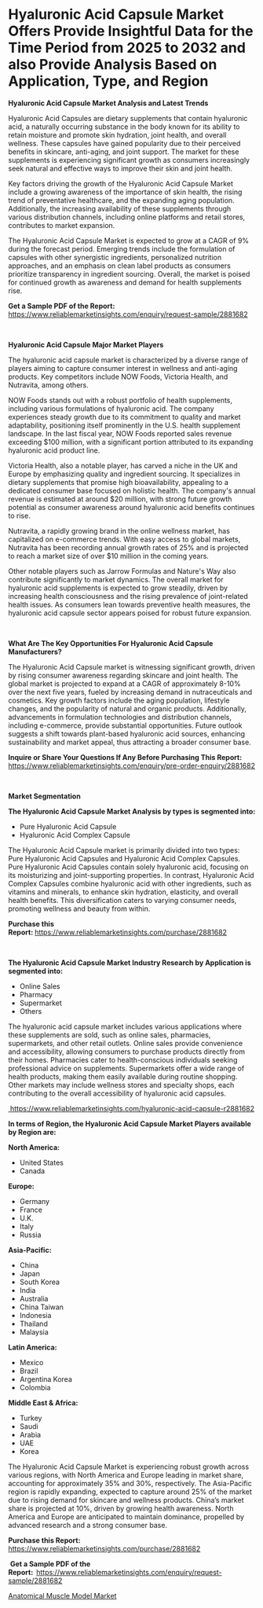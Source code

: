 <p><h1>Hyaluronic Acid Capsule Market Offers Provide Insightful Data for the Time Period from 2025 to 2032 and also Provide Analysis Based on Application, Type, and Region</h1></p><p><strong>Hyaluronic Acid Capsule Market Analysis and Latest Trends</strong></p>
<p><p>Hyaluronic Acid Capsules are dietary supplements that contain hyaluronic acid, a naturally occurring substance in the body known for its ability to retain moisture and promote skin hydration, joint health, and overall wellness. These capsules have gained popularity due to their perceived benefits in skincare, anti-aging, and joint support. The market for these supplements is experiencing significant growth as consumers increasingly seek natural and effective ways to improve their skin and joint health.</p><p>Key factors driving the growth of the Hyaluronic Acid Capsule Market include a growing awareness of the importance of skin health, the rising trend of preventative healthcare, and the expanding aging population. Additionally, the increasing availability of these supplements through various distribution channels, including online platforms and retail stores, contributes to market expansion.</p><p>The Hyaluronic Acid Capsule Market is expected to grow at a CAGR of 9% during the forecast period. Emerging trends include the formulation of capsules with other synergistic ingredients, personalized nutrition approaches, and an emphasis on clean label products as consumers prioritize transparency in ingredient sourcing. Overall, the market is poised for continued growth as awareness and demand for health supplements rise.</p></p>
<p><strong>Get a Sample PDF of the Report:&nbsp;</strong> <a href="https://www.reliablemarketinsights.com/enquiry/request-sample/2881682?utm_campaign=2183&utm_medium=2&utm_source=Github&utm_content=ia&utm_term=12032025&utm_id=hyaluronic-acid-capsule">https://www.reliablemarketinsights.com/enquiry/request-sample/2881682</a></p>
<p>&nbsp;</p>
<p><strong>Hyaluronic Acid Capsule Major Market Players</strong></p>
<p><p>The hyaluronic acid capsule market is characterized by a diverse range of players aiming to capture consumer interest in wellness and anti-aging products. Key competitors include NOW Foods, Victoria Health, and Nutravita, among others.</p><p>NOW Foods stands out with a robust portfolio of health supplements, including various formulations of hyaluronic acid. The company experiences steady growth due to its commitment to quality and market adaptability, positioning itself prominently in the U.S. health supplement landscape. In the last fiscal year, NOW Foods reported sales revenue exceeding $100 million, with a significant portion attributed to its expanding hyaluronic acid product line.</p><p>Victoria Health, also a notable player, has carved a niche in the UK and Europe by emphasizing quality and ingredient sourcing. It specializes in dietary supplements that promise high bioavailability, appealing to a dedicated consumer base focused on holistic health. The company's annual revenue is estimated at around $20 million, with strong future growth potential as consumer awareness around hyaluronic acid benefits continues to rise.</p><p>Nutravita, a rapidly growing brand in the online wellness market, has capitalized on e-commerce trends. With easy access to global markets, Nutravita has been recording annual growth rates of 25% and is projected to reach a market size of over $10 million in the coming years.</p><p>Other notable players such as Jarrow Formulas and Nature's Way also contribute significantly to market dynamics. The overall market for hyaluronic acid supplements is expected to grow steadily, driven by increasing health consciousness and the rising prevalence of joint-related health issues. As consumers lean towards preventive health measures, the hyaluronic acid capsule sector appears poised for robust future expansion.</p></p>
<p>&nbsp;</p>
<p><strong>What Are The Key Opportunities For Hyaluronic Acid Capsule Manufacturers?</strong></p>
<p><p>The Hyaluronic Acid Capsule market is witnessing significant growth, driven by rising consumer awareness regarding skincare and joint health. The global market is projected to expand at a CAGR of approximately 8-10% over the next five years, fueled by increasing demand in nutraceuticals and cosmetics. Key growth factors include the aging population, lifestyle changes, and the popularity of natural and organic products. Additionally, advancements in formulation technologies and distribution channels, including e-commerce, provide substantial opportunities. Future outlook suggests a shift towards plant-based hyaluronic acid sources, enhancing sustainability and market appeal, thus attracting a broader consumer base.</p></p>
<p><strong>Inquire or Share Your Questions If Any Before Purchasing This Report:</strong> <a href="https://www.reliablemarketinsights.com/enquiry/pre-order-enquiry/2881682?utm_campaign=2183&utm_medium=2&utm_source=Github&utm_content=ia&utm_term=12032025&utm_id=hyaluronic-acid-capsule">https://www.reliablemarketinsights.com/enquiry/pre-order-enquiry/2881682</a></p>
<p>&nbsp;</p>
<p><strong>Market Segmentation</strong></p>
<p><strong>The Hyaluronic Acid Capsule Market Analysis by types is segmented into:</strong></p>
<p><ul><li>Pure Hyaluronic Acid Capsule</li><li>Hyaluronic Acid Complex Capsule</li></ul></p>
<p><p>The Hyaluronic Acid Capsule market is primarily divided into two types: Pure Hyaluronic Acid Capsules and Hyaluronic Acid Complex Capsules. Pure Hyaluronic Acid Capsules contain solely hyaluronic acid, focusing on its moisturizing and joint-supporting properties. In contrast, Hyaluronic Acid Complex Capsules combine hyaluronic acid with other ingredients, such as vitamins and minerals, to enhance skin hydration, elasticity, and overall health benefits. This diversification caters to varying consumer needs, promoting wellness and beauty from within.</p></p>
<p><strong>Purchase this Report:&nbsp;</strong><a href="https://www.reliablemarketinsights.com/purchase/2881682?utm_campaign=2183&utm_medium=2&utm_source=Github&utm_content=ia&utm_term=12032025&utm_id=hyaluronic-acid-capsule">https://www.reliablemarketinsights.com/purchase/2881682</a></p>
<p>&nbsp;</p>
<p><strong>The Hyaluronic Acid Capsule Market Industry Research by Application is segmented into:</strong></p>
<p><ul><li>Online Sales</li><li>Pharmacy</li><li>Supermarket</li><li>Others</li></ul></p>
<p><p>The hyaluronic acid capsule market includes various applications where these supplements are sold, such as online sales, pharmacies, supermarkets, and other retail outlets. Online sales provide convenience and accessibility, allowing consumers to purchase products directly from their homes. Pharmacies cater to health-conscious individuals seeking professional advice on supplements. Supermarkets offer a wide range of health products, making them easily available during routine shopping. Other markets may include wellness stores and specialty shops, each contributing to the overall accessibility of hyaluronic acid capsules.</p></p>
<p><a href="https://www.reliablemarketinsights.com/hyaluronic-acid-capsule-r2881682?utm_campaign=2183&utm_medium=2&utm_source=Github&utm_content=ia&utm_term=12032025&utm_id=hyaluronic-acid-capsule">&nbsp;https://www.reliablemarketinsights.com/hyaluronic-acid-capsule-r2881682</a></p>
<p><strong>In terms of Region, the Hyaluronic Acid Capsule Market Players available by Region are:</strong></p>
<p>
    <p> <strong> North America: </strong>
        <ul>
            <li>United States</li>
            <li>Canada</li>
        </ul>
        </p> 
    <p> <strong> Europe: </strong>
        <ul>
            <li>Germany</li>
            <li>France</li>
            <li>U.K.</li>
            <li>Italy</li>
            <li>Russia</li>
        </ul>
        </p> 
    <p> <strong> Asia-Pacific: </strong>
        <ul>
            <li>China</li>
            <li>Japan</li>
            <li>South Korea</li>
            <li>India</li>
            <li>Australia</li>
            <li>China Taiwan</li>
            <li>Indonesia</li>
            <li>Thailand</li>
            <li>Malaysia</li>
        </ul>
        </p> 
    <p> <strong> Latin America: </strong>
        <ul>
            <li>Mexico</li>
            <li>Brazil</li>
            <li>Argentina Korea</li>
            <li>Colombia</li>
        </ul>
        </p> 
    <p> <strong> Middle East & Africa: </strong>
        <ul>
            <li>Turkey</li>
            <li>Saudi</li>
            <li>Arabia</li>
            <li>UAE</li>
            <li>Korea</li>
        </ul>
    </p>
    </p>
<p><p>The Hyaluronic Acid Capsule Market is experiencing robust growth across various regions, with North America and Europe leading in market share, accounting for approximately 35% and 30%, respectively. The Asia-Pacific region is rapidly expanding, expected to capture around 25% of the market due to rising demand for skincare and wellness products. China’s market share is projected at 10%, driven by growing health awareness. North America and Europe are anticipated to maintain dominance, propelled by advanced research and a strong consumer base.</p></p>
<p><strong>Purchase this Report: </strong><a href="https://www.reliablemarketinsights.com/purchase/2881682?utm_campaign=2183&utm_medium=2&utm_source=Github&utm_content=ia&utm_term=12032025&utm_id=hyaluronic-acid-capsule">https://www.reliablemarketinsights.com/purchase/2881682</a></p>
<p>&nbsp;<strong>Get a Sample PDF of the Report:&nbsp;&nbsp;</strong><a href="https://www.reliablemarketinsights.com/enquiry/request-sample/2881682?utm_campaign=2183&utm_medium=2&utm_source=Github&utm_content=ia&utm_term=12032025&utm_id=hyaluronic-acid-capsule">https://www.reliablemarketinsights.com/enquiry/request-sample/2881682</a></p>
<p><strong></strong></p>
<p><p><a href="https://github.com/tamvrosiya/Market-Research-Report-List-6/blob/main/anatomical-muscle-model-market.md?utm_campaign=2183&utm_medium=2&utm_source=Github&utm_content=ia&utm_term=12032025&utm_id=hyaluronic-acid-capsule">Anatomical Muscle Model Market</a></p></p>